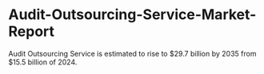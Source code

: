 # Audit-Outsourcing-Service-Market-Report
Audit Outsourcing Service is estimated to rise to $29.7 billion by 2035 from $15.5 billion of 2024.
